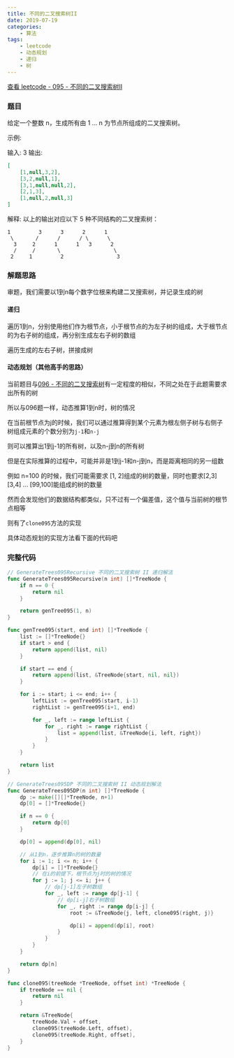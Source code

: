 ```yaml
---
title: 不同的二叉搜索树II
date: 2019-07-19
categories:
    - 算法
tags:
    - leetcode
    - 动态规划
    - 递归
    - 树
---
```


[查看 leetcode - 095 - 不同的二叉搜索树II](https://leetcode.com/problems/unique-binary-search-trees-ii/ "leetcode - 095 - 不同的二叉搜索树II")

### 题目

给定一个整数 n，生成所有由 1 ... n 为节点所组成的二叉搜索树。

示例:

输入: 3
输出:
```json
[
    [1,null,3,2],
    [3,2,null,1],
    [3,1,null,null,2],
    [2,1,3],
    [1,null,2,null,3]
]
```

解释:
以上的输出对应以下 5 种不同结构的二叉搜索树：

    1         3      3      2      1
     \       /      /      / \      \
      3     2      1      1   3      2
      /     /       \                 \
     2     1         2                 3

<!-- more -->

### 解题思路

审题，我们需要以1到n每个数字位根来构建二叉搜索树，并记录生成的树

#### 递归

遍历1到n，分别使用他们作为根节点，小于根节点的为左子树的组成，大于根节点的为右子树的组成，再分别生成左右子树的数组

遍历生成的左右子树，拼接成树

#### 动态规划（其他高手的思路）

当前题目与[096 - 不同的二叉搜索树](https://leetcode.com/problems/unique-binary-search-trees/)有一定程度的相似，不同之处在于此题需要求出所有的树

所以与096题一样，动态推算1到n时，树的情况

在当前根节点为j的时候，我们可以通过推算得到某个元素为根左侧子树与右侧子树组成元素的个数分别为`j-1`和`n-j`

则可以推算出1到j-1的所有树，以及n-j到n的所有树

但是在实际推算的过程中，可能并非是1到j-1和n-j到n，而是距离相同的另一组数

例如 n=100 的时候，我们可能需要求 [1, 2]组成的树的数量，同时也要求[2,3] [3,4] ... [99,100]能组成的树的数量

然而会发现他们的数据结构都类似，只不过有一个偏差值，这个值与当前树的根节点相等

则有了`clone095`方法的实现

具体动态规划的实现方法看下面的代码吧

### 完整代码

```go
// GenerateTrees095Recursive 不同的二叉搜索树 II 递归解法
func GenerateTrees095Recursive(n int) []*TreeNode {
	if n == 0 {
		return nil
	}

	return genTree095(1, n)
}

func genTree095(start, end int) []*TreeNode {
	list := []*TreeNode{}
	if start > end {
		return append(list, nil)
	}

	if start == end {
		return append(list, &TreeNode{start, nil, nil})
	}

	for i := start; i <= end; i++ {
		leftList := genTree095(start, i-1)
		rightList := genTree095(i+1, end)

		for _, left := range leftList {
			for _, right := range rightList {
				list = append(list, &TreeNode{i, left, right})
			}
		}
	}

	return list
}

// GenerateTrees095DP 不同的二叉搜索树 II 动态规划解法
func GenerateTrees095DP(n int) []*TreeNode {
	dp := make([][]*TreeNode, n+1)
	dp[0] = []*TreeNode{}

	if n == 0 {
		return dp[0]
	}

	dp[0] = append(dp[0], nil)

	// 从1到n，逐步推算n的树的数量
	for i := 1; i <= n; i++ {
		dp[i] = []*TreeNode{}
		// 在i的前提下，根节点为j时的树的情况
		for j := 1; j <= i; j++ {
			// dp[j-1]左子树数组
			for _, left := range dp[j-1] {
				// dp[i-j]右子树数组
				for _, right := range dp[i-j] {
					root := &TreeNode{j, left, clone095(right, j)}

					dp[i] = append(dp[i], root)
				}
			}
		}
	}

	return dp[n]
}

func clone095(treeNode *TreeNode, offset int) *TreeNode {
	if treeNode == nil {
		return nil
	}

	return &TreeNode{
		treeNode.Val + offset,
		clone095(treeNode.Left, offset),
		clone095(treeNode.Right, offset),
	}
}
```
